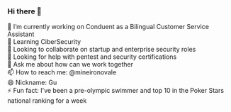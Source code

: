### Hi there 👋

🔭 I’m currently working on Conduent as a Bilingual Customer Service Assistant<br>
🌱 Learning CiberSecurity<br>
👯 Looking to collaborate on startup and enterprise security roles<br>
🤔 Looking for help with pentest and security certifications<br>
💬 Ask me about how can we work together<br>
📫 How to reach me: @mineironovale<br>
😄 Nickname: Gu<br>
⚡ Fun fact: I've been a pre-olympic swimmer and top 10 in the Poker Stars national ranking for a week<br>
